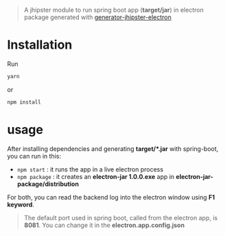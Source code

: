 > A jhipster module to run spring boot app (**target/jar**) in electron package generated with [generator-jhipster-electron](https://github.com/amanganiello90/generator-jhipster-electron)

# Installation

Run

```bash
yarn
```

or

```bash
npm install
```

# usage

After installing dependencies and generating **target/\*.jar** with spring-boot, you can run in this:

- `npm start` : it runs the app in a live electron process
- `npm package` : it creates an **electron-jar 1.0.0.exe** app in **electron-jar-package/distribution**

For both, you can read the backend log into the electron window using **F1 keyword**.

> The default port used in spring boot, called from the electron app, is **8081**. You can change it in the **electron.app.config.json**
